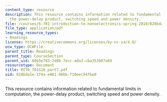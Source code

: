 ```yaml
---
content_type: resource
description: This resource contains information related to fundamental limits in computation,
  the power-delay product, switching speed and power density.
file: /courses/6-701-introduction-to-nanoelectronics-spring-2010/028bda1e1f4ae06196bbf10eec94fbe0_MIT6_701S10_part7.pdf
file_type: application/pdf
learning_resource_types:
- Readings
license: https://creativecommons.org/licenses/by-nc-sa/4.0/
ocw_type: OCWFile
parent_title: Readings
parent_type: CourseSection
parent_uid: 60b5e783-2d8b-7ecc-ada3-cba353b07a69
resourcetype: Document
title: MIT6_701S10_part7.pdf
uid: 028bda1e-1f4a-e061-96bb-f10eec94fbe0
---
```

This resource contains information related to fundamental limits in computation, the power-delay product, switching speed and power density.